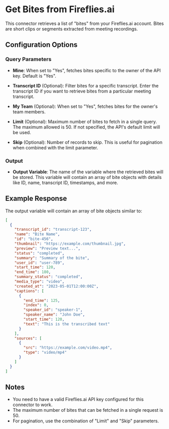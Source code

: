 # Get Bites from Fireflies.ai

This connector retrieves a list of "bites" from your Fireflies.ai account. Bites are short clips or segments extracted from meeting recordings.

## Configuration Options

### Query Parameters

- **Mine**: When set to "Yes", fetches bites specific to the owner of the API key. Default is "Yes".

- **Transcript ID** (Optional): Filter bites for a specific transcript. Enter the transcript ID if you want to retrieve bites from a particular meeting transcript.

- **My Team** (Optional): When set to "Yes", fetches bites for the owner's team members.

- **Limit** (Optional): Maximum number of bites to fetch in a single query. The maximum allowed is 50. If not specified, the API's default limit will be used.

- **Skip** (Optional): Number of records to skip. This is useful for pagination when combined with the limit parameter.

### Output

- **Output Variable**: The name of the variable where the retrieved bites will be stored. This variable will contain an array of bite objects with details like ID, name, transcript ID, timestamps, and more.

## Example Response

The output variable will contain an array of bite objects similar to:

```json
[
  {
    "transcript_id": "transcript-123",
    "name": "Bite Name",
    "id": "bite-456",
    "thumbnail": "https://example.com/thumbnail.jpg",
    "preview": "Preview text...",
    "status": "completed",
    "summary": "Summary of the bite",
    "user_id": "user-789",
    "start_time": 120,
    "end_time": 180,
    "summary_status": "completed",
    "media_type": "video",
    "created_at": "2023-05-01T12:00:00Z",
    "captions": [
      {
        "end_time": 125,
        "index": 0,
        "speaker_id": "speaker-1",
        "speaker_name": "John Doe",
        "start_time": 120,
        "text": "This is the transcribed text"
      }
    ],
    "sources": [
      {
        "src": "https://example.com/video.mp4",
        "type": "video/mp4"
      }
    ]
  }
]
```

## Notes

- You need to have a valid Fireflies.ai API key configured for this connector to work.
- The maximum number of bites that can be fetched in a single request is 50.
- For pagination, use the combination of "Limit" and "Skip" parameters.